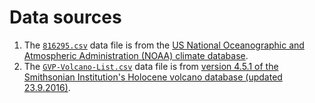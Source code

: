 # Data sources
1. The [`816295.csv`](816295.csv) data file is from the [US National Oceanographic and Atmospheric Administration (NOAA) climate database](https://www.ncdc.noaa.gov/cdo-web/).
2. The [`GVP-Volcano-List.csv`](GVP-Volcano-List.csv) data file is from [version 4.5.1 of the Smithsonian Institution's Holocene volcano database (updated 23.9.2016)](http://volcano.si.edu/list_volcano_holocene.cfm).
